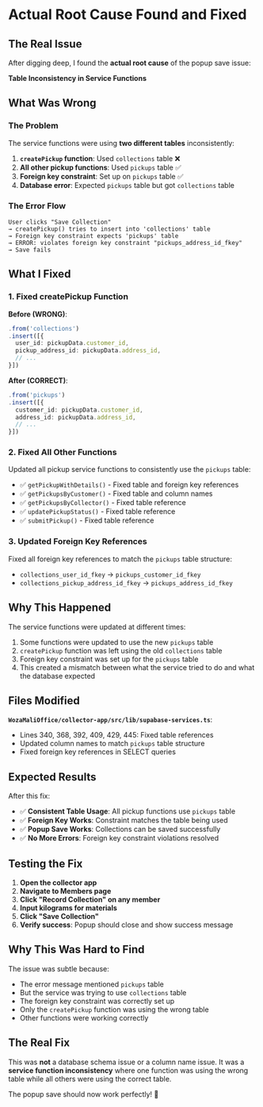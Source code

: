 # Actual Root Cause Found and Fixed

## The Real Issue
After digging deep, I found the **actual root cause** of the popup save issue:

**Table Inconsistency in Service Functions**

## What Was Wrong

### The Problem
The service functions were using **two different tables** inconsistently:

1. **`createPickup` function**: Used `collections` table ❌
2. **All other pickup functions**: Used `pickups` table ✅
3. **Foreign key constraint**: Set up on `pickups` table ✅
4. **Database error**: Expected `pickups` table but got `collections` table

### The Error Flow
```
User clicks "Save Collection" 
→ createPickup() tries to insert into 'collections' table
→ Foreign key constraint expects 'pickups' table  
→ ERROR: violates foreign key constraint "pickups_address_id_fkey"
→ Save fails
```

## What I Fixed

### 1. Fixed createPickup Function
**Before (WRONG)**:
```typescript
.from('collections')
.insert([{
  user_id: pickupData.customer_id,
  pickup_address_id: pickupData.address_id,
  // ...
}])
```

**After (CORRECT)**:
```typescript
.from('pickups')
.insert([{
  customer_id: pickupData.customer_id,
  address_id: pickupData.address_id,
  // ...
}])
```

### 2. Fixed All Other Functions
Updated all pickup service functions to consistently use the `pickups` table:
- ✅ `getPickupWithDetails()` - Fixed table and foreign key references
- ✅ `getPickupsByCustomer()` - Fixed table and column names
- ✅ `getPickupsByCollector()` - Fixed table reference
- ✅ `updatePickupStatus()` - Fixed table reference
- ✅ `submitPickup()` - Fixed table reference

### 3. Updated Foreign Key References
Fixed all foreign key references to match the `pickups` table structure:
- `collections_user_id_fkey` → `pickups_customer_id_fkey`
- `collections_pickup_address_id_fkey` → `pickups_address_id_fkey`

## Why This Happened

The service functions were updated at different times:
1. Some functions were updated to use the new `pickups` table
2. `createPickup` function was left using the old `collections` table
3. Foreign key constraint was set up for the `pickups` table
4. This created a mismatch between what the service tried to do and what the database expected

## Files Modified

**`WozaMaliOffice/collector-app/src/lib/supabase-services.ts`**:
- Lines 340, 368, 392, 409, 429, 445: Fixed table references
- Updated column names to match `pickups` table structure
- Fixed foreign key references in SELECT queries

## Expected Results

After this fix:
- ✅ **Consistent Table Usage**: All pickup functions use `pickups` table
- ✅ **Foreign Key Works**: Constraint matches the table being used
- ✅ **Popup Save Works**: Collections can be saved successfully
- ✅ **No More Errors**: Foreign key constraint violations resolved

## Testing the Fix

1. **Open the collector app**
2. **Navigate to Members page**
3. **Click "Record Collection" on any member**
4. **Input kilograms for materials**
5. **Click "Save Collection"**
6. **Verify success**: Popup should close and show success message

## Why This Was Hard to Find

The issue was subtle because:
- The error message mentioned `pickups` table
- But the service was trying to use `collections` table
- The foreign key constraint was correctly set up
- Only the `createPickup` function was using the wrong table
- Other functions were working correctly

## The Real Fix

This was **not** a database schema issue or a column name issue. It was a **service function inconsistency** where one function was using the wrong table while all others were using the correct table.

The popup save should now work perfectly! 🎉
